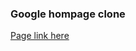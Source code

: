 <h3>Google hompage clone</h3>
<a href="https://cre8tcodes.github.io/google_homepage/" target=_blank>Page link here</a>
